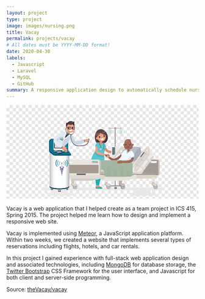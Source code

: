 ```yaml
---
layout: project
type: project
image: images/nursing.png
title: Vacay
permalink: projects/vacay
# All dates must be YYYY-MM-DD format!
date: 2020-04-30
labels:
  - Javascript
  - Laravel
  - MySQL
  - GitHub
summary: A responsive application design to automatically schedule nursing students.
---
```


<img class="ui medium right floated rounded image" src="../images/nursing.png">

Vacay is a web application that I helped create as a team project in ICS 415, Spring 2015. The project helped me learn how to design and implement a responsive web site.

Vacay is implemented using [Meteor](http://meteor.com), a JavaScript application platform. Within two weeks, we created a website that implements several types of reservations including flights, hotels, and car rentals.

In this project I gained experience with full-stack web application design and associated technologies, including [MongoDB](http://mongodb.com) for database storage, the [Twitter Bootstrap](http://getbootstrap.com/) CSS Framework for the user interface, and Javascript for both client and server-side programming. 
 
Source: <a href="https://github.com/theVacay/vacay"><i class="large github icon"></i>theVacay/vacay</a>

